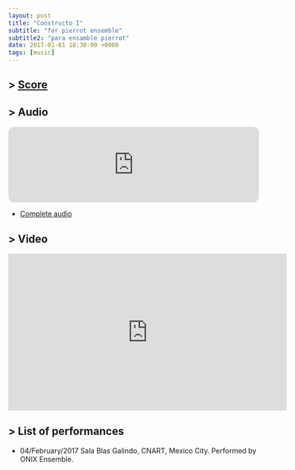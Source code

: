 ```yaml
---
layout: post
title: "Constructo I"
subtitle: "for pierrot ensemble"
subtitle2: "para ensamble pierrot"
date: 2017-01-01 18:30:00 +0000
tags: [music]
---
```


## \> [Score](/assets/scores/constructoI.pdf)

## \> Audio
<iframe style="border-radius:12px" src="https://open.spotify.com/embed/track/1O1t83xJRWAbJRXYPO3zXf?utm_source=generator" width="100%" height="152" frameBorder="0" allowfullscreen="" allow="autoplay; clipboard-write; encrypted-media; fullscreen; picture-in-picture" loading="lazy"></iframe>

* [Complete audio](https://u.pcloud.link/publink/show?code=XZTuLJ5ZSn2m2GS35Nhcq1YfbtGlzhxX2Nay)

## \> Video
<iframe width="560" height="315" src="https://www.youtube.com/embed/A0hXZ2K-Puc?si=a-os9Awf1QIG7Mlw" title="YouTube video player" frameborder="0" allow="accelerometer; autoplay; clipboard-write; encrypted-media; gyroscope; picture-in-picture; web-share" referrerpolicy="strict-origin-when-cross-origin" allowfullscreen></iframe>

## \> List of performances
* 04/February/2017 Sala Blas Galindo, CNART, Mexico City. Performed by ONIX Ensemble.
